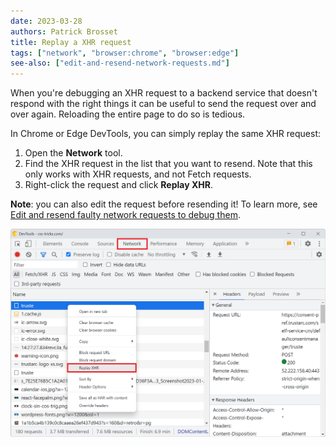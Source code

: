 ```yaml
---
date: 2023-03-28
authors: Patrick Brosset
title: Replay a XHR request
tags: ["network", "browser:chrome", "browser:edge"]
see-also: ["edit-and-resend-network-requests.md"]
---
```

When you're debugging an XHR request to a backend service that doesn't respond with the right things it can be useful to send the request over and over again. Reloading the entire page to do so is tedious.

In Chrome or Edge DevTools, you can simply replay the same XHR request:

1. Open the **Network** tool.
1. Find the XHR request in the list that you want to resend. Note that this only works with XHR requests, and not Fetch requests.
1. Right-click the request and click **Replay XHR**.

**Note**: you can also edit the request before resending it! To learn more, see [Edit and resend faulty network requests to debug them](./edit-and-resend-network-requests.md).

![Chrome's Network tool, with the Replay XHR contextual menu item](../../assets/img/replay-xhr.png)
